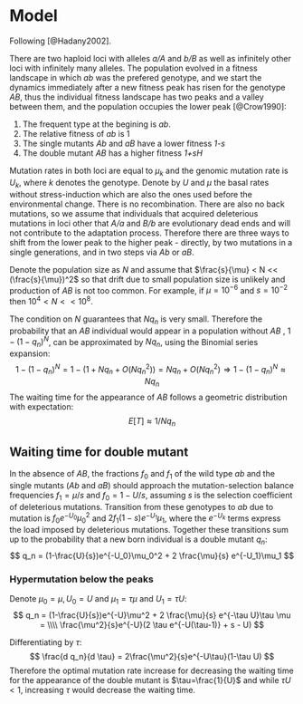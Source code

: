 # Model

Following [@Hadany2002].

There are two haploid loci with alleles *a/A* and *b/B* as well as infinitely other loci with infinitely many alleles. The population evolved in a fitness landscape in which *ab* was the prefered genotype, and we start the dynamics immediately after a new fitness peak has risen for the genotype *AB*, thus the individual fitness landscape has two peaks and a valley between them, and the population occupies the lower peak [@Crow1990]:

1. The frequent type at the begining is *ab*.
1. The relative fitness of *ab* is 1
1. The single mutants *Ab* and *aB* have a lower fitness *1-s* 
1. The double mutant *AB* has a higher fitness *1+sH*

Mutation rates in both loci are equal to $\mu_k$ and the genomic mutation rate is $U_k$, where *k* denotes the genotype. Denote by *U* and $\mu$ the basal rates without stress-induction which are also the ones used before the environmental change. There is no recombination. There are also no back mutations, so we assume that individuals that acquired deleterious mutations in loci other that *A/a* and *B/b* are evolutionary dead ends and will not contribute to the adaptation process. Therefore there are three ways to shift from the lower peak to the higher peak - directly, by two mutations in a single generations, and in two steps via *Ab* or *aB*.

Denote the population size as *N* and assume that $\frac{s}{\mu} < N << (\frac{s}{\mu})^2$ so that drift due to small population size is unlikely and production of *AB* is not too common. For example, if $\mu=10^{-6}$ and $s=10^{-2}$ then $10^4 < N << 10^8$.

The condition on *N* guarantees that $Nq_n$ is very small. Therefore the probability that an *AB* individual would appear in a population without *AB* , $1-(1-q_n)^N$, can be approximated by $Nq_n$, using the Binomial series expansion:
$$
1-(1-q_n)^N = 1 - (1 + Nq_n + O(Nq_n^2)) = 
Nq_n + O(Nq_n^2) \Rightarrow
1-(1-q_n)^N \approx Nq_n
$$
The waiting time for the appearance of *AB* follows a geometric distribution with expectation:
$$
E[T] \approx 1/Nq_n
$$

## Waiting time for double mutant
In the absence of *AB*, the fractions $f_0$ and $f_1$ of the wild type *ab* and the single mutants (*Ab* and *aB*) should approach the mutation-selection balance frequencies $f_1=\mu/s$ and $f_0=1-U/s$, assuming *s* is the selection coefficient of deleterious mutations. Transition from these genotypes to *ab* due to mutation is $f_0 e^{-U_0} \mu_0^2$ and $2f_1 (1-s)e^{-U_1}\mu_1$, where the $e^{-U_k}$ terms express the load imposed by deleterious mutations. Together these transitions sum up to the probability that a new born individual is a double mutant $q_n$:
$$
q_n = (1-\frac{U}{s})e^{-U_0}\mu_0^2 + 2 \frac{\mu}{s} e^{-U_1}\mu_1
$$

### Hypermutation below the peaks

Denote $\mu_0 = \mu, U_0 = U$ and $\mu_1= \tau \mu$ and $U_1 = \tau U$:
$$
q_n = (1-\frac{U}{s})e^{-U}\mu^2 + 2 \frac{\mu}{s} e^{-\tau U}\tau \mu = \\\\
\frac{\mu^2}{s}e^{-U}(2 \tau e^{-U(\tau-1)} + s - U)
$$

Differentiating by $\tau$:
$$
\frac{d q_n}{d \tau} = 2\frac{\mu^2}{s}e^{-U\tau}(1-\tau U)
$$
Therefore the optimal mutation rate increase for decreasing the waiting time for the appearance of the double mutant is $\tau=\frac{1}{U}$ and while $\tau U< 1$, increasing $\tau$ would decrease the waiting time.
